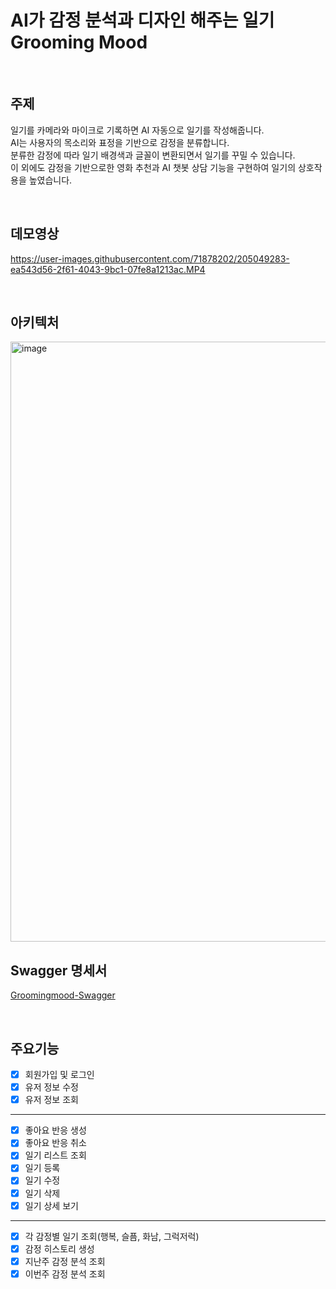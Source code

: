 # AI가 감정 분석과 디자인 해주는 일기 Grooming Mood

</br>

## 주제

일기를 카메라와 마이크로 기록하면 AI 자동으로 일기를 작성해줍니다.<br>
AI는 사용자의 목소리와 표정을 기반으로 감정을 분류합니다.<br>
분류한 감정에 따라 일기 배경색과 글꼴이 변환되면서 일기를 꾸밀 수 있습니다.<br>
이 외에도 감정을 기반으로한 영화 추천과 AI 챗봇 상담 기능을 구현하여 일기의 상호작용을 높였습니다.<br>

</br>

## 데모영상

https://user-images.githubusercontent.com/71878202/205049283-ea543d56-2f61-4043-9bc1-07fe8a1213ac.MP4

</br>

## 아키텍처
<img width="960" alt="image" src="https://user-images.githubusercontent.com/71878202/205048191-9e461be6-7649-43a7-82d4-7a7ad364b0e8.png">

</br>

## Swagger 명세서
[Groomingmood-Swagger](http://ec2-52-196-145-123.ap-northeast-1.compute.amazonaws.com:8080/swagger-ui/index.html)

</br>

## 주요기능
- [x] 회원가입 및 로그인
- [x] 유저 정보 수정
- [x] 유저 정보 조회
---
- [x] 좋아요 반응 생성
- [x] 좋아요 반응 취소
- [x] 일기 리스트 조회
- [x] 일기 등록
- [x] 일기 수정
- [x] 일기 삭제
- [x] 일기 상세 보기
---
- [x] 각 감정별 일기 조회(행복, 슬픔, 화남, 그럭저럭)
- [x] 감정 히스토리 생성
- [x] 지난주 감정 분석 조회
- [x] 이번주 감정 분석 조회
